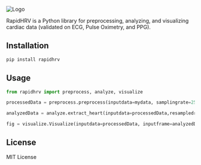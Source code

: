 ![Logo](https://github.com/peterakirk/RapidHRV/blob/main/logo/Logo.png?raw=true)

RapidHRV is a Python library for preprocessing, analyzing, and visualizing cardiac data (validated on ECG, Pulse Oximetry, and PPG).

## Installation

```bash
pip install rapidhrv
```

## Usage

```python
from rapidhrv import preprocess, analyze, visualize

processedData = preprocess.preprocess(inputdata=mydata, samplingrate=250)  # returns upsampled, high-pass filtered, smoothed data

analyzedData = analyze.extract_heart(inputdata=processedData,resampledrate=1000)  # returns dictionary with analyzed data

fig = visualize.Visualize(inputdata=processedData, inputframe=analyzedData)  # returns interactive matplotlib object, displaying BPM and RMSSD time series

```

## License
MIT License
